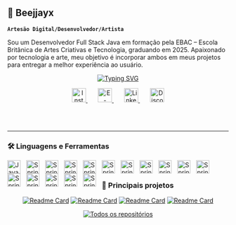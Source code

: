 
## 🐝 Beejjayx

**`Artesão Digital/Desenvolvedor/Artista`**

<p align="left"> Sou um Desenvolvedor Full Stack Java em formação pela EBAC – Escola Britânica de Artes Criativas e Tecnologia, graduando em 2025. Apaixonado por tecnologia e arte, meu objetivo é incorporar ambos em meus projetos para entregar a melhor experiência ao usuário. <!-- ##TO BE ADDED Você pode conferir meu portfólio completo *aqui*  --> </p>


<!-- description gif -->
<p align="center">
    <a href="https://git.io/typing-svg"><img src="https://readme-typing-svg.demolab.com?font=Fira+Code&size=19&pause=1000&center=true&width=435&lines=Developer+Fullstack+Java;Experi%C3%AAncia+em+Design+Gr%C3%A1fico+e+UI%2FUX+;Em+constante+evolu%C3%A7%C3%A3o!" alt="Typing SVG" /></a>
    
</p>


<!-- seção de redes sociais -->
<p align="center">
  <a href="https://www.instagram.com/benjidelrei"><img width="32px" alt="Instagram" title="Instagram" src="https://i.imgur.com/4HMxZBr.png"/> 
  </a> 
  &#8287;&#8287;&#8287;&#8287;&#8287;
  <a href="mailto:benjidelrei@outlook.com"><img width="32px" alt="E-mail" title="Entre em contato por E-mail" src="https://i.imgur.com/dwJuGvl.png"/>  
  </a>
  &#8287;&#8287;&#8287;&#8287;&#8287;
   <a href="https://www.linkedin.com/in/benjirei/"><img width="32px" alt="Linkedin" title="Linkedin" src="https://i.imgur.com/M5CroK0.png"/>
  </a>
  &#8287;&#8287;&#8287;&#8287;&#8287;
   <a href="https://discord.gg/GcNWK9y6"><img width="32px" alt="Discord" title="Entre em contato pelo Discord" src="https://i.imgur.com/Q3CE2Xm.png"/>
  </a>
</p>

<br />
<br />


---

### 🛠️ Linguagens e Ferramentas


<img align="left" alt="Java" width="30px" style="padding-right:10px;" src="https://cdn.jsdelivr.net/gh/devicons/devicon@latest/icons/java/java-original.svg"/>
<img align="left" alt="Spring" width="30px" style="padding-right:10px;" src="https://cdn.jsdelivr.net/gh/devicons/devicon@latest/icons/vuejs/vuejs-original.svg"  />
<img align="left" alt="Spring" width="30px" style="padding-right:10px;"src="https://cdn.jsdelivr.net/gh/devicons/devicon@latest/icons/jquery/jquery-plain-wordmark.svg" />
<img align="left" alt="Spring" width="30px" style="padding-right:10px;" src="https://cdn.jsdelivr.net/gh/devicons/devicon@latest/icons/nodejs/nodejs-original.svg" />
<img align="left" alt="Spring" width="30px" style="padding-right:10px;" src="https://cdn.jsdelivr.net/gh/devicons/devicon@latest/icons/html5/html5-plain.svg"/>
<img align="left" alt="Spring" width="30px" style="padding-right:10px;" src="https://cdn.jsdelivr.net/gh/devicons/devicon@latest/icons/react/react-original.svg"/>
<img align="left" alt="Spring" width="30px" style="padding-right:10px;" src="https://cdn.jsdelivr.net/gh/devicons/devicon@latest/icons/grunt/grunt-original.svg"  />
<img align="left" alt="Spring" width="30px" style="padding-right:10px;" src="https://cdn.jsdelivr.net/gh/devicons/devicon@latest/icons/javascript/javascript-original.svg" />
<img align="left" alt="Spring" width="30px" style="padding-right:10px;" src="https://cdn.jsdelivr.net/gh/devicons/devicon@latest/icons/css3/css3-plain.svg" />
<img align="left" alt="Spring" width="30px" style="padding-right:10px;" src="https://cdn.jsdelivr.net/gh/devicons/devicon@latest/icons/spring/spring-original.svg" />
<img align="left" alt="Spring" width="30px" style="padding-right:10px;" src="https://cdn.jsdelivr.net/gh/devicons/devicon@latest/icons/gradle/gradle-original.svg"  />
<img align="left" alt="Spring" width="30px" style="padding-right:10px;" src="https://cdn.jsdelivr.net/gh/devicons/devicon@latest/icons/eslint/eslint-original.svg"
/>
<img align="left" alt="Spring" width="30px" style="padding-right:10px;" src="https://cdn.jsdelivr.net/gh/devicons/devicon@latest/icons/typescript/typescript-plain.svg"/>
<img align="left" alt="Spring" width="30px" style="padding-right:10px;" src="https://cdn.jsdelivr.net/gh/devicons/devicon@latest/icons/redux/redux-original.svg"/>
<img align="left" alt="Spring" width="30px" style="padding-right:10px;" src="https://cdn.jsdelivr.net/gh/devicons/devicon@latest/icons/gulp/gulp-plain.svg"/>
<img align="left" alt="Spring" width="30px" style="padding-right:10px;" src="https://cdn.jsdelivr.net/gh/devicons/devicon@latest/icons/bootstrap/bootstrap-original.svg"/>



<br />

##

### 🧩 Principais projetos


<section align="center" display="flex">

  [![Readme Card](https://github-readme-stats.vercel.app/api/pin/?username=beejjayx&repo=e-food&theme=github_dark)](https://github.com/beejjayx/e-food)
  [![Readme Card](https://github-readme-stats.vercel.app/api/pin/?username=beejjayx&repo=mononoke-hime&theme=github_dark)](https://github.com/beejjayx/Mononoke-Hime.git)
  [![Readme Card](https://github-readme-stats.vercel.app/api/pin/?username=beejjayx&repo=pandora&theme=github_dark)](https://github.com/beejjayx/contact-list.git)
  [![Readme Card](https://github-readme-stats.vercel.app/api/pin/?username=beejjayx&repo=contact-list&theme=github_dark)](https://github.com/beejjayx/contact-list.git)

<a href="https://github.com/beejjayx?tab=repositories&sort="><img alt="Todos os repositórios" title="Ver todos os repositórios" src="https://custom-icon-badges.demolab.com/badge/-My%20Repos-lightgray?style=for-the-badge&logoColor=white&logo=repohttps://custom-icon-badges.demolab.com/badge/-My%20Repos-lightgray?style=for-the-badge&logoColor=white&logo=repo
"/>
</section>




<!-- ##TO BE ADDED  seção de status -->
<!-- ![Anurag's GitHub stats](https://github-readme-stats.vercel.app/api?username=beejjayx&show=reviews=true&theme=github_dark) -->

<!-- ##TO BE ADDED Contributions -->
<!-- [![GitHub Streak](https://streak-stats.demolab.com/?user=beejjayx&theme=dark)](https://git.io/streak-stats) -->


